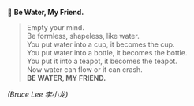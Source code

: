 🌊 **Be Water, My Friend.**

> Empty your mind.  
> Be formless, shapeless, like water.  
> You put water into a cup, it becomes the cup.  
> You put water into a bottle, it becomes the bottle.  
> You put it into a teapot, it becomes the teapot.    
> Now water can flow or it can crash.  
> **BE WATER, MY FRIEND.**

*(Bruce Lee 李小龙)*
